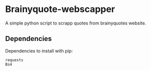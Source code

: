 # Brainyquote-webscapper
A simple python script to scrapp quotes from brainyquotes website.

## Dependencies
Dependencies to install with pip:
```
requests
Bs4
```

